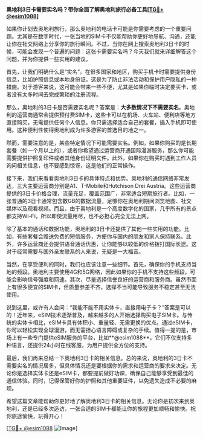 **奥地利3日卡需要实名吗？带你全面了解奥地利旅行必备工具[[TG💪+ @esim1088](https://t.me/s/esim1088)]**

如果你计划去奥地利旅行，那么奥地利的电话卡可能是你需要考虑的一个重要问题。尤其是在数字时代，一张当地的SIM卡不仅能帮助你更好地导航、沟通，还能让你在社交网络上分享你的旅行瞬间。不过，当你在网上搜索奥地利3日卡的时候，可能会发现一个普遍的问题：这张卡需要实名吗？今天我们就来详细解答这个问题，并为你提供一些实用的建议。

首先，让我们明确什么是“实名”。在很多国家和地区，购买手机卡时需要提供身份信息，比如护照信息或本地身份证。这是为了防止非法活动和保护用户隐私的一种措施。对于游客来说，这可能会带来一些不便，尤其是如果你临时决定要买卡，或者没有太多时间去完成繁琐的注册流程。

那么，奥地利的3日卡是否需要实名呢？答案是：**大多数情况下不需要实名**。奥地利的运营商通常会提供预付费SIM卡，这些卡可以在机场、火车站、便利店等地方直接购买，无需提供任何个人信息。你只需选择适合自己的套餐，插入手机即可使用。这种便利性使得奥地利成为许多游客的首选目的地之一。

然而，需要注意的是，某些特定情况下可能需要实名。例如，如果你购买的是长期套餐（如一个月以上的），或者你希望通过运营商开通国际漫游服务，那么你可能需要提供护照复印件或者其他身份证明文件。此外，如果你在购买时遇到工作人员询问相关信息，也不要感到惊讶，这是他们的正常操作。

接下来，我们来看看奥地利3日卡的具体特点和优势。奥地利的通信网络非常发达，三大主要运营商分别是A1、T-Mobile和Hutchison Drei Austria。这些运营商提供的3日卡价格合理，流量充足，覆盖范围广，非常适合短期旅行者。比如，一张普通的3日卡通常包含数GB的数据流量，足够你在奥地利期间浏览地图、社交媒体以及观看视频。而且，由于奥地利是一个高度数字化的国家，几乎所有的景点都支持Wi-Fi，所以即使流量用尽，也不必担心完全无法上网。

除了基本的通话和数据功能，奥地利的3日卡还提供了其他一些实用的功能。比如，有些套餐会赠送免费的短信服务，方便你与国内的朋友和家人保持联系。此外，许多运营商还会提供语音通话优惠，让你能够以较低的价格拨打国际长途。这对于经常需要与国外亲友联系的人来说，无疑是一大福音。

当然，在享受便利的同时，我们也应该注意一些细节。首先，确保你的手机支持当地的频段。奥地利主要使用4G和5G网络，因此如果你的手机不支持这些频段，可能会影响信号强度和网速。其次，尽量选择信誉良好的运营商和服务商。虽然市面上有很多便宜的SIM卡，但质量参差不齐，选择不当可能导致服务不稳定甚至无法使用。

说到这里，或许有人会问：“我能不能不用实体卡，直接用电子卡？”答案是可以的！近年来，eSIM技术逐渐普及，越来越多的人开始选择购买电子SIM卡。与传统的实体卡相比，eSIM卡具有体积小、重量轻、无需更换的优点。通过eSIM卡，你可以轻松实现全球漫游，而无需担心语言障碍或复杂的手续。值得一提的是，市场上有一些专门提供eSIM服务的平台，比如**@esim1088**，它们不仅支持多种语言，还提供24小时在线客服，为用户提供全方位的支持。

最后，我们再来总结一下奥地利3日卡的相关信息。总的来说，奥地利的3日卡不需要实名的情况居多，但具体情况还是要根据你的需求和运营商的要求来决定。无论你是选择实体卡还是eSIM卡，都要提前做好功课，确保自己能够享受到最佳的通信体验。同时，记得保管好你的护照和其他重要证件，以免遗失造成不必要的麻烦。

希望这篇文章能帮助你更好地了解奥地利3日卡的相关信息。无论你是初次来到奥地利，还是已经多次造访，一张合适的SIM卡都能让你的旅程更加顺畅和愉快。祝你旅途愉快，玩得开心！

[[TG💪+ @esim1088](https://t.me/s/esim1088) ![Image](https://i.postimg.cc/4NQfJmqS/Snipaste-2025-05-13-00-14-12.png)]